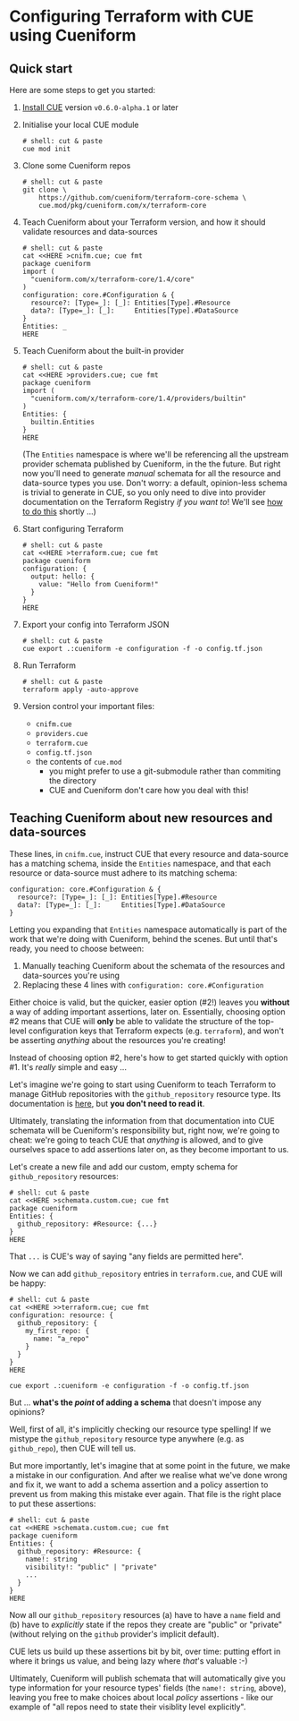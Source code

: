 # Configuring Terraform with CUE using Cueniform

## Quick start

Here are some steps to get you started:

1. [Install CUE](https://cuelang.org/docs/install/)
   version `v0.6.0-alpha.1` or later

1. Initialise your local CUE module

   ```shell
   # shell: cut & paste
   cue mod init
   ```

1. Clone some Cueniform repos

   ```shell
   # shell: cut & paste
   git clone \
       https://github.com/cueniform/terraform-core-schema \
       cue.mod/pkg/cueniform.com/x/terraform-core
   ```

1. Teach Cueniform about your Terraform version, and how it should validate resources and data-sources

   ```shell
   # shell: cut & paste
   cat <<HERE >cnifm.cue; cue fmt
   package cueniform
   import (
     "cueniform.com/x/terraform-core/1.4/core"
   )
   configuration: core.#Configuration & {
     resource?: [Type=_]: [_]: Entities[Type].#Resource
     data?: [Type=_]: [_]:     Entities[Type].#DataSource
   }
   Entities: _
   HERE
   ```

1. Teach Cueniform about the built-in provider

   ```shell
   # shell: cut & paste
   cat <<HERE >providers.cue; cue fmt
   package cueniform
   import (
     "cueniform.com/x/terraform-core/1.4/providers/builtin"
   )
   Entities: {
     builtin.Entities
   }
   HERE
   ```

   (The `Entities` namespace is where we'll be referencing all the upstream
   provider schemata published by Cueniform, in the the future. But right now
   you'll need to generate *manual* schemata for all the resource and data-source
   types you use. Don't worry: a default, opinion-less schema is trivial to
   generate in CUE, so you only need to dive into provider documentation on the
   Terraform Registry *if you want to*! We'll see
   [how to do this](#teaching-cueniform-about-new-resources-and-data-sources)
   shortly ...)

1. Start configuring Terraform

   ```shell
   # shell: cut & paste
   cat <<HERE >terraform.cue; cue fmt
   package cueniform
   configuration: {
     output: hello: {
       value: "Hello from Cueniform!"
     }
   }
   HERE
   ```

1. Export your config into Terraform JSON

   ```shell
   # shell: cut & paste
   cue export .:cueniform -e configuration -f -o config.tf.json
   ```

1. Run Terraform

   ```shell
   # shell: cut & paste
   terraform apply -auto-approve
   ```

1. Version control your important files:

   - `cnifm.cue`
   - `providers.cue`
   - `terraform.cue`
   - `config.tf.json`
   - the contents of `cue.mod`
     - you might prefer to use a git-submodule rather than commiting the directory
     - CUE and Cueniform don't care how you deal with this!

## Teaching Cueniform about new resources and data-sources

These lines, in `cnifm.cue`, instruct CUE that every resource and data-source
has a matching schema, inside the `Entities` namespace, and that each resource
or data-source must adhere to its matching schema:

```cue
configuration: core.#Configuration & {
  resource?: [Type=_]: [_]: Entities[Type].#Resource
  data?: [Type=_]: [_]:     Entities[Type].#DataSource
}
```

Letting you expanding that `Entities` namespace automatically is part of the
work that we're doing with Cueniform, behind the scenes. But until that's ready,
you need to choose between:

1. Manually teaching Cueniform about the schemata of the resources and
   data-sources you're using
1. Replacing these 4 lines with `configuration: core.#Configuration`

Either choice is valid, but the quicker, easier option (#2!) leaves you
**without** a way of adding important assertions, later on. Essentially,
choosing option #2 means that CUE will **only** be able to validate the
structure of the top-level configuration keys that Terraform expects (e.g.
`terraform`), and won't be asserting *anything* about the resources you're
creating!

Instead of choosing option #2, here's how to get started quickly with option
#1. It's *really* simple and easy ...

Let's imagine we're going to start using Cueniform to teach Terraform to manage
GitHub repositories with the `github_repository` resource type. Its
documentation is
[here](https://registry.terraform.io/providers/integrations/github/latest/docs/resources/repository),
but **you don't need to read it**.

Ultimately, translating the information from that documentation into CUE
schemata will be Cueniform's responsibility but, right now, we're going to
cheat: we're going to teach CUE that *anything* is allowed, and to give
ourselves space to add assertions later on, as they become important to us.

Let's create a new file and add our custom, empty schema for
`github_repository` resources:

```shell
# shell: cut & paste
cat <<HERE >schemata.custom.cue; cue fmt
package cueniform
Entities: {
  github_repository: #Resource: {...}
}
HERE
```

That `...` is CUE's way of saying "any fields are permitted here".

Now we can add `github_repository` entries in `terraform.cue`, and CUE will be happy:

```cue
# shell: cut & paste
cat <<HERE >>terraform.cue; cue fmt
configuration: resource: {
  github_repository: {
    my_first_repo: {
      name: "a_repo"
    }
  }
}
HERE

cue export .:cueniform -e configuration -f -o config.tf.json
```

But ... **what's the *point* of adding a schema** that doesn't impose any
opinions?

Well, first of all, it's implicitly checking our resource type spelling! If we
mistype the `github_repository` resource type anywhere (e.g. as `github_repo`),
then CUE will tell us.

But more importantly, let's imagine that at some point in the future, we make a
mistake in our configuration. And after we realise what we've done wrong and
fix it, we want to add a schema assertion and a policy assertion to prevent us
from making this mistake ever again. That file is the right place to put these
assertions:

```shell
# shell: cut & paste
cat <<HERE >schemata.custom.cue; cue fmt
package cueniform
Entities: {
  github_repository: #Resource: {
    name!: string
    visibility!: "public" | "private"
    ...
  }
}
HERE
```

Now all our `github_repository` resources (a) have to have a `name` field and
(b) have to *explicitly* state if the repos they create are "public" or
"private" (without relying on the `github` provider's implicit default).

CUE lets us build up these assertions bit by bit, over time: putting effort in
where it brings us value, and being lazy where *that*'s valuable :-)

Ultimately, Cueniform will publish schemata that will automatically give you
type information for your resource types' fields (the `name!: string`, above),
leaving you free to make choices about local *policy* assertions - like our
example of "all repos need to state their visiblity level explicitly".
